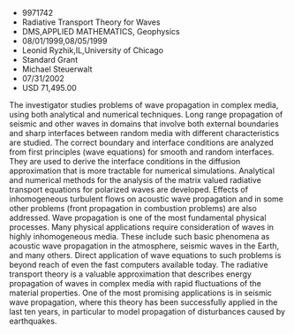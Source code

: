 
* 9971742
* Radiative Transport Theory for Waves
* DMS,APPLIED MATHEMATICS, Geophysics
* 08/01/1999,08/05/1999
* Leonid Ryzhik,IL,University of Chicago
* Standard Grant
* Michael Steuerwalt
* 07/31/2002
* USD 71,495.00

The investigator studies problems of wave propagation in complex media, using
both analytical and numerical techniques. Long range propagation of seismic and
other waves in domains that involve both external boundaries and sharp
interfaces between random media with different characteristics are studied. The
correct boundary and interface conditions are analyzed from first principles
(wave equations) for smooth and random interfaces. They are used to derive the
interface conditions in the diffusion approximation that is more tractable for
numerical simulations. Analytical and numerical methods for the analysis of the
matrix valued radiative transport equations for polarized waves are developed.
Effects of inhomogeneous turbulent flows on acoustic wave propagation and in
some other problems (front propagation in combustion problems) are also
addressed. Wave propagation is one of the most fundamental physical processes.
Many physical applications require consideration of waves in highly
inhomogeneous media. These include such basic phenomena as acoustic wave
propagation in the atmosphere, seismic waves in the Earth, and many others.
Direct application of wave equations to such problems is beyond reach of even
the fast computers available today. The radiative transport theory is a valuable
approximation that describes energy propagation of waves in complex media with
rapid fluctuations of the material properties. One of the most promising
applications is in seismic wave propagation, where this theory has been
successfully applied in the last ten years, in particular to model propagation
of disturbances caused by earthquakes.
